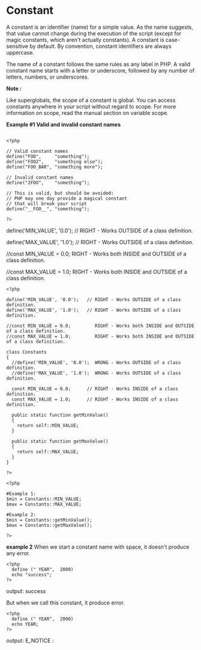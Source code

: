 # Constant 

A constant is an identifier (name) for a simple value. As the name suggests, that value cannot change during the execution of the script (except for magic constants, which aren't actually constants). A constant is case-sensitive by default. 
By convention, constant identifiers are always uppercase. 

The name of a constant follows the same rules as any label in PHP. A valid constant name starts with a letter or underscore, followed by any number of letters, numbers, or underscores.

**Note :**
 
Like superglobals, the scope of a constant is global. You can access constants anywhere in your script without regard to scope. For more information on scope, read the manual section on variable scope. 

**Example #1 Valid and invalid constant names**

```apacheconfig

<?php

// Valid constant names
define("FOO",     "something");
define("FOO2",    "something else");
define("FOO_BAR", "something more");

// Invalid constant names
define("2FOO",    "something");

// This is valid, but should be avoided:
// PHP may one day provide a magical constant
// that will break your script
define("__FOO__", "something"); 

?>

```


define('MIN_VALUE', '0.0');   // RIGHT - Works OUTSIDE of a class definition.

define('MAX_VALUE', '1.0');   // RIGHT - Works OUTSIDE of a class definition.


//const MIN_VALUE = 0.0;         RIGHT - Works both INSIDE and OUTSIDE of a class definition.

//const MAX_VALUE = 1.0;         RIGHT - Works both INSIDE and OUTSIDE of a class definition.
 
```apacheconfig
<?php

define('MIN_VALUE', '0.0');   // RIGHT - Works OUTSIDE of a class definition.
define('MAX_VALUE', '1.0');   // RIGHT - Works OUTSIDE of a class definition.

//const MIN_VALUE = 0.0;         RIGHT - Works both INSIDE and OUTSIDE of a class definition.
//const MAX_VALUE = 1.0;         RIGHT - Works both INSIDE and OUTSIDE of a class definition.

class Constants
{
  //define('MIN_VALUE', '0.0');  WRONG - Works OUTSIDE of a class definition.
  //define('MAX_VALUE', '1.0');  WRONG - Works OUTSIDE of a class definition.

  const MIN_VALUE = 0.0;      // RIGHT - Works INSIDE of a class definition.
  const MAX_VALUE = 1.0;      // RIGHT - Works INSIDE of a class definition.

  public static function getMinValue()
  {
    return self::MIN_VALUE;
  }

  public static function getMaxValue()
  {
    return self::MAX_VALUE;
  }
}

?> 
``` 


```apacheconfig
<?php

#Example 1:
$min = Constants::MIN_VALUE;
$max = Constants::MAX_VALUE;

#Example 2:
$min = Constants::getMinValue();
$max = Constants::getMaxValue();

?>

```

**example 2**
When we start a constant name with space, it doesn't produce any error.

```apacheconfig
<?php
  define (" YEAR",  2000)
  echo "success";
?>
```

output: success

But when we call this constant, it produce error.

```apacheconfig
<?php
  define (" YEAR",  2000)
  echo YEAR;
?>
```
output: E_NOTICE :